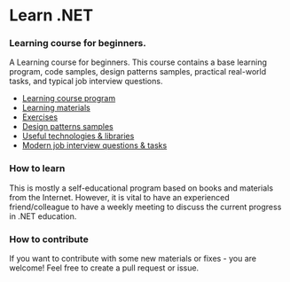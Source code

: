 # Learn .NET

### Learning course for beginners.
A Learning course for beginners.
This course contains a base learning program, code samples, design patterns samples, practical real-world tasks, and typical job interview questions.

- [Learning course program](https://github.com/alex1ozr/LearnDotNet/blob/main/LearningCourseProgram.md)
- [Learning materials](https://github.com/alex1ozr/LearnDotNet/blob/main/LearningMaterials.md)
- [Exercises](https://github.com/alex1ozr/LearnDotNet/tree/main/Exercises)
- [Design patterns samples](https://github.com/alex1ozr/LearnDotNet/tree/main/Patterns)
- [Useful technologies & libraries](https://github.com/alex1ozr/LearnDotNet/blob/main/UsefulLibraries.md)
- [Modern job interview questions & tasks](https://github.com/alex1ozr/LearnDotNet/tree/main/Interviews)

### How to learn
This is mostly a self-educational program based on books and materials from the Internet.
However, it is vital to have an experienced friend/colleague to have a weekly meeting to discuss the current progress in .NET education.

### How to contribute
If you want to contribute with some new materials or fixes - you are welcome!
Feel free to create a pull request or issue.
